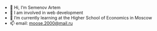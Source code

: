 - 👋 Hi, I’m Semenov Artem
- 👀 I am involved in web development
- 🌱 I’m currently learning at the Higher School of Economics in Moscow
- 📫 email: moose.2000@mail.ru
      

